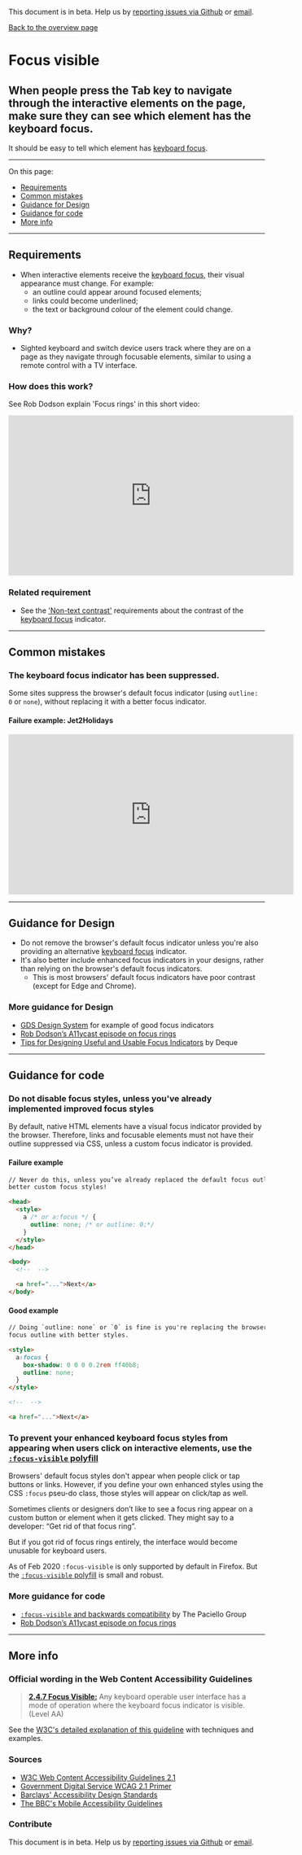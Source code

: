 <meta name="viewport" content="width=device-width, initial-scale=1">
<link rel="stylesheet" href="../styles.css" />

This document is in beta. Help us by [reporting issues via Github](https://github.com/jfhector/accessibility-guidelines) or [email](mailto:jeanfrancois.hector@googlemail.com).

[Back to the overview page](./../index.html)

# Focus visible

## When people press the Tab key to navigate through the interactive elements on the page, make sure they can see which element has the keyboard focus.

It should be easy to tell which element has [keyboard focus](./definitions.md#keyboard-focus).

---

On this page:

- [Requirements](#requirements)
- [Common mistakes](#common-mistakes)
- [Guidance for Design](#guidance-for-design)
- [Guidance for code](#guidance-for-code)
- [More info](#more-info)

---

## Requirements

- When interactive elements receive the [keyboard focus](./definitions.md#keyboard-focus), their visual appearance must change. For example:
  - an outline could appear around focused elements;
  - links could become underlined;
  - the text or background colour of the element could change.

### Why?

- Sighted keyboard and switch device users track where they are on a page as they navigate through focusable elements, similar to using a remote control with a TV interface.

### How does this work?

See Rob Dodson explain 'Focus rings' in this short video:

<div class="video_container">
  <iframe width="560" height="315" src="https://youtu.be/ilj2P5-5CjI" frameborder="0" allow="accelerometer; autoplay; encrypted-media; gyroscope; picture-in-picture" allowfullscreen></iframe>
</div>

### Related requirement

- See the ['Non-text contrast'](./1.4.11.md) requirements about the contrast of the [keyboard focus](./definitions.md#keyboard-focus) indicator.

---

## Common mistakes

### The keyboard focus indicator has been suppressed.

Some sites suppress the browser's default focus indicator (using `outline: 0` or `none`), without replacing it with a better focus indicator.

#### Failure example: Jet2Holidays

<div class="video_container">
  <iframe width="560" height="315" src="https://www.youtube.com/embed/hdiLIy0YUpY" frameborder="0" allow="accelerometer; autoplay; encrypted-media; gyroscope; picture-in-picture" allowfullscreen></iframe>
</div>

---

## Guidance for Design

- Do not remove the browser's default focus indicator unless you're also providing an alternative [keyboard focus](./definitions.md#keyboard-focus) indicator.
- It's also better include enhanced focus indicators in your designs, rather than relying on the browser's default focus indicators.
  - This is most browsers' default focus indicators have poor contrast (except for Edge and Chrome).

### More guidance for Design

- [GDS Design System](https://design-system.service.gov.uk/components/) for example of good focus indicators
- [Rob Dodson’s A11ycast episode on focus rings](https://www.youtube.com/watch?v=ilj2P5-5CjI&list=PLNYkxOF6rcICWx0C9LVWWVqvHlYJyqw7g&index=15)
- [Tips for Designing Useful and Usable Focus Indicators](https://www.deque.com/blog/give-site-focus-tips-designing-usable-focus-indicators/) by Deque

---

## Guidance for code

### Do not disable focus styles, unless you've already implemented improved focus styles

By default, native HTML elements have a visual focus indicator provided by the browser. Therefore, links and focusable elements must not have their outline suppressed via CSS, unless a custom focus indicator is provided.

#### Failure example

```html
// Never do this, unless you’ve already replaced the default focus outline with
better custom focus styles!

<head>
  <style>
    a /* or a:focus */ {
      outline: none; /* or outline: 0;*/
    }
  </style>
</head>

<body>
  <!--  -->

  <a href="...">Next</a>
</body>
```

#### Good example

```html
// Doing `outline: none` or `0` is fine is you're replacing the browser default
focus outline with better styles.

<style>
  a:focus {
    box-shadow: 0 0 0 0.2rem ff40b8;
    outline: none;
  }
</style>

<!--  -->

<a href="...">Next</a>
```

### To prevent your enhanced keyboard focus styles from appearing when users click on interactive elements, use the [`:focus-visible` polyfill](https://wicg.github.io/focus-visible/explainer.html)

<!-- #### What's the use case? -->

Browsers' default focus styles don't appear when people click or tap buttons or links.
However, if you define your own enhanced styles using the CSS `:focus` pseu-do class, those styles will appear on click/tap as well.

Sometimes clients or designers don’t like to see a focus ring appear on a custom button or element when it gets clicked.
They might say to a developer: “Get rid of that focus ring”.

But if you got rid of focus rings entirely, the interface would become unusable for keyboard users.

<!--
#### How the `:focus-visible` CSS selector solves that problem

Using the `:focus-visible` CSS selector allows you to …

- disable focus ring styles on elements when they are focused via mouse / touch
- … while leaving them intact when that element gets focused using the keyboard or in code.

In itself, `:focus-visible` doesn’t have any accessibility benefit. Just keeping the focus visible for all users is fine from an accessibility perspective.
But it’s a good way to handle clients or designers’ requests for the focus ring to be removed for mouse or touch users, which would disable keyboard users.

#### You need a polyfill to use `:focus-visible` -->

As of Feb 2020 `:focus-visible` is only supported by default in Firefox.
But the [`:focus-visible` polyfill](https://wicg.github.io/focus-visible/explainer.html) is small and robust.

### More guidance for code

- [`:focus-visible` and backwards compatibility](https://developer.paciellogroup.com/blog/2018/03/focus-visible-and-backwards-compatibility/) by The Paciello Group
- [Rob Dodson’s A11ycast episode on focus rings](https://www.youtube.com/watch?v=ilj2P5-5CjI&list=PLNYkxOF6rcICWx0C9LVWWVqvHlYJyqw7g&index=15)

---

## More info

### Official wording in the Web Content Accessibility Guidelines

> [**2.4.7 Focus Visible:**](https://www.w3.org/TR/UNDERSTANDING-WCAG20/navigation-mechanisms-focus-visible.html) Any keyboard operable user interface has a mode of operation where the keyboard focus indicator is visible. (Level AA)

See the [W3C's detailed explanation of this guideline](https://www.w3.org/TR/UNDERSTANDING-WCAG20/navigation-mechanisms-focus-visible.html) with techniques and examples.

### Sources

- [W3C Web Content Accessibility Guidelines 2.1](https://www.w3.org/TR/WCAG21/)
- [Government Digital Service WCAG 2.1 Primer](https://alphagov.github.io/wcag-primer/)
- [Barclays' Accessibility Design Standards](https://home.barclays/who-we-are/our-suppliers/our-requirements-of-external-suppliers/)
- [The BBC's Mobile Accessibility Guidelines](https://www.bbc.co.uk/guidelines/futuremedia/accessibility/mobile/summary)

### Contribute

This document is in beta. Help us by [reporting issues via Github](https://github.com/jfhector/accessibility-guidelines) or [email](mailto:jeanfrancois.hector@googlemail.com).
